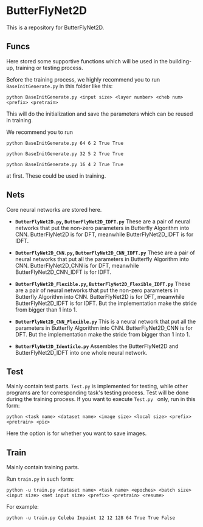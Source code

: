 # ButterFlyNet2D
This is a repository for ButterFlyNet2D.

## Funcs
Here stored some supportive functions which will be used in the building-up, training or testing process.

Before the training process, we highly recommend you to run ``` BaseInitGenerate.py ``` in this folder like this:
```
python BaseInitGenerate.py <input size> <layer number> <cheb num> <prefix> <pretrain>    
```
This will do the initialization and save the parameters which can be reused in training.

We recommend you to run 
```
python BaseInitGenerate.py 64 6 2 True True
```
```
python BaseInitGenerate.py 32 5 2 True True
```
```
python BaseInitGenerate.py 16 4 2 True True
```
at first. These could be used in training.

## Nets

Core neural networks are stored here.

- **```ButterFlyNet2D.py```, ```ButterFlyNet2D_IDFT.py```**
These are a pair of neural networks that put the non-zero parameters in Butterfly Algorithm into CNN. ButterFlyNet2D is for DFT, meanwhile ButterFlyNet2D_IDFT is for IDFT.  

- **```ButterFlyNet2D_CNN.py```, ```ButterFlyNet2D_CNN_IDFT.py```**
These are a pair of neural networks that put all the parameters in Butterfly Algorithm into CNN. ButterFlyNet2D_CNN is for DFT, meanwhile ButterFlyNet2D_CNN_IDFT is for IDFT.

- **```ButterFlyNet2D_Flexible.py```, ```ButterFlyNet2D_Flexible_IDFT.py```**
These are a pair of neural networks that put the non-zero parameters in Butterfly Algorithm into CNN. ButterFlyNet2D is for DFT, meanwhile ButterFlyNet2D_IDFT is for IDFT. But the implementation make the stride from bigger than 1 into 1.

- **```ButterFlyNet2D_CNN_Flexible.py```**
This is a neural network that put all the parameters in Butterfly Algorithm into CNN. ButterFlyNet2D_CNN is for DFT. But the implementation make the stride from bigger than 1 into 1.

- **```ButterFlyNet2D_Identicle.py```**
  Assembles the ButterFlyNet2D and ButterFlyNet2D_IDFT into one whole neural network.


## Test
Mainly contain test parts. ```Test.py``` is implemented for testing, while other programs are for corresponding task's testing process. Test will be done during the training process. If you want to execute ```Test.py ``` only, run in this form:
```
python <task name> <dataset name> <image size> <local size> <prefix> <pretrain> <pic>
```
Here the option <pic> is for whether you want to save images.

## Train

Mainly contain training parts. 

Run ``` train.py ``` in such form:

```
python -u train.py <dataset name> <task name> <epoches> <batch size> <input size> <net input size> <prefix> <pretrain> <resume>
```

For example:
```
python -u train.py Celeba Inpaint 12 12 128 64 True True False
```


